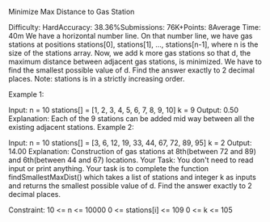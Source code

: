 Minimize Max Distance to Gas Station

Difficulty: HardAccuracy: 38.36%Submissions: 76K+Points: 8Average Time: 40m
We have a horizontal number line. On that number line, we have gas stations at positions stations[0], stations[1], ..., stations[n-1], where n is the size of the stations array. Now, we add k more gas stations so that d, the maximum distance between adjacent gas stations, is minimized. We have to find the smallest possible value of d. Find the answer exactly to 2 decimal places.
Note: stations is in a strictly increasing order.

Example 1:

Input:
n = 10
stations[] = [1, 2, 3, 4, 5, 6, 7, 8, 9, 10]
k = 9
Output: 0.50
Explanation: Each of the 9 stations can be added mid way between all the existing adjacent stations.
Example 2:

Input:
n = 10
stations[] = [3, 6, 12, 19, 33, 44, 67, 72, 89, 95] 
k = 2 
Output: 14.00 
Explanation: Construction of gas stations at 8th(between 72 and 89) and 6th(between 44 and 67) locations.
Your Task:
You don't need to read input or print anything. Your task is to complete the function findSmallestMaxDist() which takes a list of stations and integer k as inputs and returns the smallest possible value of d. Find the answer exactly to 2 decimal places.

Constraint:
10 <= n <= 10000 
0 <= stations[i] <= 109 
0 <= k <= 105